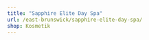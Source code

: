 ```yaml
---
title: "Sapphire Elite Day Spa"
url: /east-brunswick/sapphire-elite-day-spa/
shop: Kosmetik
---
```

